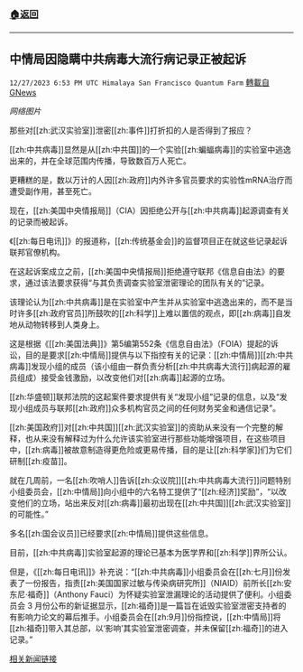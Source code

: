 ###  [:house:返回](README.md)
---


## 中情局因隐瞒中共病毒大流行病记录正被起诉
`12/27/2023 6:53 PM UTC Himalaya San Francisco Quantum Farm` [轉載自GNews](https://gnews.org/articles/2157865)

*网络图片*

那些对[[zh:武汉实验室]]泄密[[zh:事件]]打折扣的人是否得到了报应？

[[zh:中共病毒]]显然是从[[zh:中共国]]的一个实验[[zh:蝙蝠病毒]]的实验室中逃逸出来的，并在全球范围内传播，导致数百万人死亡。

更糟糕的是，数以万计的人因[[zh:政府]]内外许多官员要求的实验性mRNA治疗而遭受副作用，甚至死亡。

现在，[[zh:美国中央情报局]]（CIA）因拒绝公开与[[zh:中共病毒]]起源调查有关的记录而被起诉。

《[[zh:每日电讯]]》的报道称，[[zh:传统基金会]]的监督项目正在就这些记录起诉联邦官僚机构。

在这起诉案成立之前，[[zh:美国中央情报局]]拒绝遵守联邦《信息自由法》的要求，通过该法要求获得“与其负责调查实验室泄密理论的团队有关的”记录。

该理论认为[[zh:中共病毒]]是在实验室中产生并从实验室中逃逸出来的，而不是当时许多[[zh:政府官员]]所鼓吹的[[zh:科学]]上难以置信的观点，即[[zh:病毒]]自发地从动物转移到人类身上。

这是根据《[[zh:美国法典]]》第5编第552条《信息自由法》（FOIA）提起的诉讼，目的是要求[[zh:中情局]]提供与以下指控有关的记录：[[zh:中情局]][[zh:中共病毒]]发现小组的成员（该小组由一群负责分析[[zh:中共病毒大流行]]病起源的雇员组成）接受金钱激励，以改变他们对[[zh:病毒]]起源的立场。

[[zh:华盛顿]]联邦法院的这起案件要求提供有关“发现小组”记录的信息，以及“发现小组成员与联邦[[zh:政府]]众多机构官员之间的任何财务奖金和通信记录”。

[[zh:美国政府]]对[[zh:中共国]][[zh:武汉实验室]]的资助从来没有一个完整的解释，也从来没有解释过为什么允许该实验室进行那些功能增强项目，在这些项目中，[[zh:病毒]]被故意制造得更危险或更易传播，目的是让[[zh:科学家]]们为它们研制[[zh:疫苗]]。

就在几周前，一名[[zh:吹哨人]]告诉[[zh:众议院]][[zh:中共病毒大流行]]问题特别小组委员会，[[zh:中情局]]向小组中的六名特工提供了“[[zh:经济]]奖励”，“以改变他们的立场，站出来反对[[zh:病毒]]最初出现在[[zh:中共国]][[zh:武汉实验室]]的可能性。”

多名[[zh:国会议员]]已经要求[[zh:中情局]]提供这些信息。

目前，[[zh:中共病毒]]实验室起源的理论已基本为医学界和[[zh:科学]]界所公认。

但是，《[[zh:每日电讯]]》补充说：“[[zh:中共病毒]]小组委员会在[[zh:七月]]份发表了一份报告，指责[[zh:美国国家过敏与传染病研究所]]（NIAID）前所长[[zh:安东尼·福奇]]（Anthony Fauci）为怀疑实验室泄漏理论的活动提供了便利。小组委员会 3 月份公布的新证据显示，[[zh:福奇]]是一篇旨在诋毁实验室泄密支持者的有影响力论文的幕后推手。小组委员会在[[zh:9月]]份指控说，[[zh:中情局]]将[[zh:福奇]]带入其总部，以‘影响’其实验室泄密调查，并未保留[[zh:福奇]]的进入记录。”

[相关新闻链接](https://www.thegatewaypundit.com/2023/12/cia-being-sued-hiding-covid-pandemic-records/)

